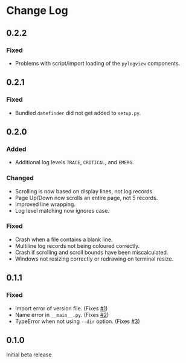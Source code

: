 # Change Log

## 0.2.2

### Fixed

* Problems with script/import loading of the `pylogview` components.

## 0.2.1

### Fixed

* Bundled `datefinder` did not get added to `setup.py`.

## 0.2.0

### Added

* Additional log levels `TRACE`, `CRITICAL`, and `EMERG`.

### Changed

* Scrolling is now based on display lines, not log records.
* Page Up/Down now scrolls an entire page, not 5 records.
* Improved line wrapping.
* Log level matching now ignores case.

### Fixed

* Crash when a file contains a blank line.
* Multiline log records not being coloured correctly.
* Crash if scrolling and scroll bounds have been miscalculated.
* Windows not resizing correctly or redrawing on terminal resize.

## 0.1.1

### Fixed

* Import error of version file. (Fixes [#1](https://github.com/CrazyIvan359/logview/issues/1))
* Name error in `__main__.py`. (Fixes [#2](https://github.com/CrazyIvan359/logview/issues/2))
* TypeError when not using `--dir` option. (Fixes [#3](https://github.com/CrazyIvan359/logview/issues/3))

## 0.1.0

Initial beta release
